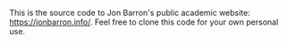 This is the source code to Jon Barron's public academic website: https://jonbarron.info/. 
Feel free to clone this code for your own personal use.